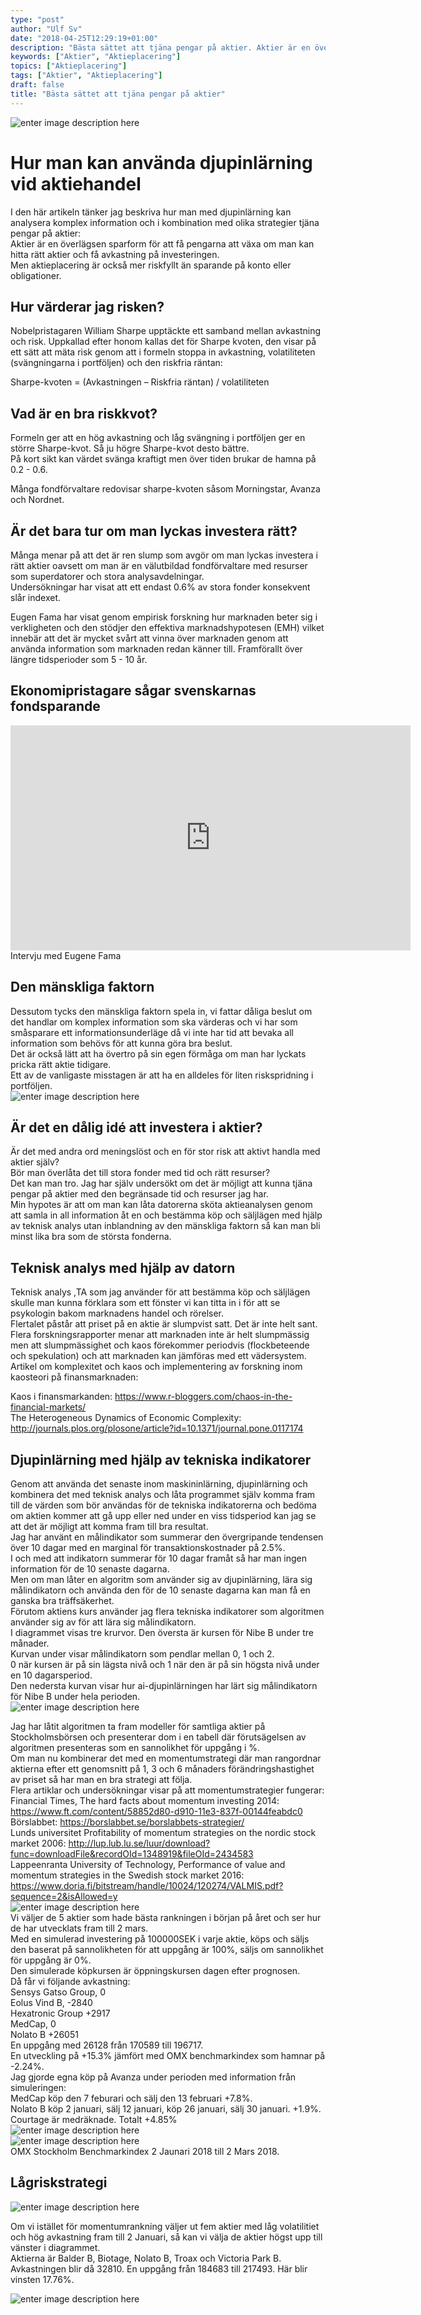 ```yaml
---
type: "post"
author: "Ulf Sv"
date: "2018-04-25T12:29:19+01:00"
description: "Bästa sättet att tjäna pengar på aktier. Aktier är en överlägsen sparform för att få pengarna att växa om man kan hitta rätt aktier och få avkastning på investeringen. Men aktieplacering är också mer riskfyllt än sparande på konto eller obligationer. Hur värderar jag risken? Nobelpristagaren William Sharpe upptäckte ett samband  mellan avkastning och risk. Uppkallad efter honom kallas det för Sharpe kvoten, den visar på ett sätt att mäta risk genom att i formeln stoppa in avkastning, volatiliteten (svängningarna i portföljen) och den riskfria räntan"
keywords: ["Aktier", "Aktieplacering"]
topics: ["Aktieplacering"]
tags: ["Aktier", "Aktieplacering"]
draft: false
title: "Bästa sättet att tjäna pengar på aktier"
---
```



![enter image description here][1]
# Hur man kan använda djupinlärning vid aktiehandel
I den här artikeln tänker jag beskriva hur man med djupinlärning kan analysera komplex information och i kombination med olika strategier tjäna pengar på aktier:  
Aktier är en överlägsen sparform för att få pengarna att växa om man kan hitta rätt aktier och få avkastning på investeringen.  
 Men aktieplacering är också mer riskfyllt än sparande på konto eller obligationer.
## Hur värderar jag risken?
Nobelpristagaren William Sharpe upptäckte ett samband  mellan avkastning och risk. Uppkallad efter honom kallas det för Sharpe kvoten, den visar på ett sätt att mäta risk genom att i formeln stoppa in avkastning, volatiliteten (svängningarna i portföljen) och den riskfria räntan:

Sharpe-kvoten = (Avkastningen – Riskfria räntan) / volatiliteten

## Vad är en bra riskkvot?
Formeln ger att en hög avkastning och låg svängning i portföljen ger en större Sharpe-kvot. Så ju högre Sharpe-kvot desto bättre.  
På kort sikt kan värdet svänga kraftigt men över tiden brukar de hamna på 0.2 - 0.6. 

Många fondförvaltare redovisar sharpe-kvoten såsom Morningstar, Avanza och Nordnet.

## Är det bara tur om man lyckas investera rätt?
Många menar på att det är ren slump som avgör om man lyckas investera i rätt aktier oavsett om man är en välutbildad fondförvaltare med resurser som superdatorer och stora analysavdelningar.  
Undersökningar har visat att ett endast 0.6% av stora fonder konsekvent slår indexet. 

Eugen Fama har visat genom empirisk forskning hur marknaden beter sig i verkligheten och den stödjer den effektiva marknadshypotesen (EMH) vilket innebär att det är mycket svårt att vinna över marknaden genom att använda information som marknaden redan känner till. Framförallt över längre tidsperioder som 5 - 10 år.

## Ekonomipristagare sågar svenskarnas fondsparande  
<iframe width="640" height="360" src="https://www.youtube.com/embed/Xzkpkr7jA3o" frameborder="0" allow="autoplay; encrypted-media" allowfullscreen></iframe>  
Intervju med Eugene Fama

## Den mänskliga faktorn
Dessutom tycks den mänskliga faktorn spela in, vi fattar dåliga beslut om det handlar om komplex information som ska värderas och vi har som småsparare ett informationsunderläge då vi inte har tid att bevaka all information som behövs för att kunna göra bra beslut.  
Det är också lätt att ha övertro på sin egen förmåga om man har lyckats pricka rätt aktie tidigare.  
Ett av de vanligaste misstagen är att ha en alldeles för liten riskspridning i portföljen.  
![enter image description here][2]  
## Är det en dålig idé att investera i aktier?  
Är det med andra ord meningslöst och en för stor risk att aktivt handla med aktier själv?  
Bör man överlåta det till stora fonder med tid och  rätt resurser?  
Det kan man tro. Jag har själv undersökt om det är möjligt att kunna tjäna pengar på aktier med den begränsade tid och resurser jag har.  
Min hypotes är att om man kan låta datorerna sköta aktieanalysen genom att samla in all information åt en och bestämma köp och säljlägen med hjälp av teknisk analys utan inblandning av den mänskliga faktorn så kan man bli minst lika bra som de största fonderna. 

## Teknisk analys med hjälp av datorn  
Teknisk analys ,TA som jag använder för att bestämma köp och säljlägen skulle man kunna förklara som ett fönster vi kan titta in i för att se psykologin bakom marknadens handel och rörelser.  
Flertalet påstår att priset på en aktie är slumpvist satt. Det är inte helt sant.  
Flera forskningsrapporter menar att marknaden inte är helt slumpmässig men att slumpmässighet och kaos förekommer periodvis (flockbeteende och spekulation)  och att marknaden kan jämföras med ett vädersystem.  
Artikel om komplexitet och kaos och implementering av forskning inom kaosteori på finansmarknaden:  

Kaos i finansmarkanden: https://www.r-bloggers.com/chaos-in-the-financial-markets/  
The Heterogeneous Dynamics of Economic Complexity:
http://journals.plos.org/plosone/article?id=10.1371/journal.pone.0117174  
## Djupinlärning med hjälp av tekniska indikatorer  
Genom att använda det senaste inom maskininlärning, djupinlärning och kombinera det med teknisk analys och låta
programmet själv komma fram till de värden som bör användas för de tekniska indikatorerna och bedöma om aktien kommer att gå upp eller ned under en viss tidsperiod kan jag se att det är möjligt att komma fram till bra resultat.  
Jag har använt en målindikator som summerar den övergripande tendensen över 10 dagar med en marginal för transaktionskostnader på 2.5%.  
I och med att indikatorn summerar för 10 dagar framåt så har man ingen information för de 10 senaste dagarna.  
Men om man låter en algoritm som använder sig av djupinlärning, lära sig målindikatorn och använda den för de 10 senaste dagarna kan man få en ganska bra träffsäkerhet.  
Förutom aktiens kurs använder jag flera tekniska indikatorer som algoritmen använder sig av för att lära sig målindikatorn.  
I diagrammet visas tre krurvor. Den översta är kursen för Nibe B under tre månader.  
Kurvan under visar målindikatorn som pendlar mellan 0, 1 och 2.  
0 när kursen är på sin lägsta nivå och 1 när den är på sin högsta nivå under en 10 dagarsperiod.  
Den nedersta kurvan visar hur ai-djupinlärningen har lärt sig målindikatorn för Nibe B under hela perioden.  
![enter image description here][3]  

Jag har låtit algoritmen ta fram modeller för samtliga aktier på Stockholmsbörsen och presenterar dom i en tabell där förutsägelsen av algoritmen presenteras som en sannolikhet för uppgång i %.  
Om man nu kombinerar det med en momentumstrategi där man rangordnar aktierna efter ett genomsnitt på 1, 3 och 6 månaders förändringshastighet av priset så har man en bra strategi att följa.  
Flera artiklar och undersökningar visar på att momentumstrategier fungerar:  
Financial Times, The hard facts about momentum investing 2014:
https://www.ft.com/content/58852d80-d910-11e3-837f-00144feabdc0  
Börslabbet: https://borslabbet.se/borslabbets-strategier/  
Lunds universitet Profitability of momentum strategies on the nordic stock market 2006: http://lup.lub.lu.se/luur/download?func=downloadFile&recordOId=1348919&fileOId=2434583  
Lappeenranta University of Technology, Performance of value and momentum strategies in the Swedish stock market 2016: https://www.doria.fi/bitstream/handle/10024/120274/VALMIS.pdf?sequence=2&isAllowed=y  
![enter image description here][4]  
Vi väljer  de 5 aktier som hade bästa rankningen i början på året och ser hur de har utvecklats fram till 2 mars.  
Med en simulerad investering på 100000SEK i varje aktie, köps och säljs den baserat på sannolikheten för att uppgång är 100%, säljs om sannolikhet för uppgång är 0%.  
Den simulerade köpkursen är öppningskursen dagen efter prognosen.  
Då får vi följande avkastning:  
Sensys Gatso Group,  0  
Eolus Vind B, -2840  
Hexatronic Group +2917  
MedCap, 0  
Nolato B +26051  
En uppgång med 26128  från 170589 till 196717.  
En utveckling på +15.3% jämfört med OMX benchmarkindex som hamnar på -2.24%.  
Jag gjorde egna köp på Avanza under perioden med information från simuleringen:  
MedCap köp den 7 feburari och sälj den 13 februari +7.8%.  
Nolato B köp 2 januari, sälj 12 januari, köp 26 januari, sälj 30 januari. +1.9%.  
Courtage är medräknade. Totalt +4.85%  
![enter image description here][5]  
![enter image description here][6]  
OMX Stockholm Benchmarkindex 2 Jaunari 2018 till 2 Mars 2018.  

## Lågriskstrategi  
![enter image description here][7]  

Om vi istället för momentumrankning väljer ut fem aktier med låg volatilitiet och hög avkastning fram till 2 Januari, så kan vi välja de aktier högst upp till vänster i diagrammet.  
Aktierna är Balder B, Biotage, Nolato B, Troax och Victoria Park B.  
Avkastningen blir då 32810. En uppgång från 184683 till 217493. Här blir vinsten 17.76%.  

![enter image description here][8]  


  [1]: http://res.cloudinary.com/dtnahfj7l/image/upload/v1524650158/board-marketing-strategy-6229-3_q1sbz2.jpg
  [2]: http://res.cloudinary.com/dtnahfj7l/image/upload/v1524650131/analytics-colored-pencils-coloured-pencils-185576-2_vjltb3.jpg
  [3]: http://res.cloudinary.com/dtnahfj7l/image/upload/v1524650334/image10_fuakuj.jpg
  [4]: http://res.cloudinary.com/dtnahfj7l/image/upload/v1524650346/indikatornibe_au4y88.jpg
  [5]: http://res.cloudinary.com/dtnahfj7l/image/upload/v1524650313/image3_ljgf1f.jpg
  [6]: http://res.cloudinary.com/dtnahfj7l/image/upload/v1524650327/image7_bq0j19.jpg
  [7]: http://res.cloudinary.com/dtnahfj7l/image/upload/v1524650301/image2_xonw7v.jpg
  [8]: http://res.cloudinary.com/dtnahfj7l/image/upload/v1524650320/image4_r9jyra.jpg

